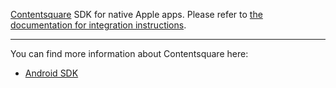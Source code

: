 [Contentsquare](https://contentsquare.com) SDK for native Apple apps.
Please refer to [the documentation for integration instructions](https://docs.contentsquare.com/en/csq-sdk-ios/).

---
You can find more information about Contentsquare here:
 - [Android SDK](https://docs.contentsquare.com/en/csq-sdk-android/)

